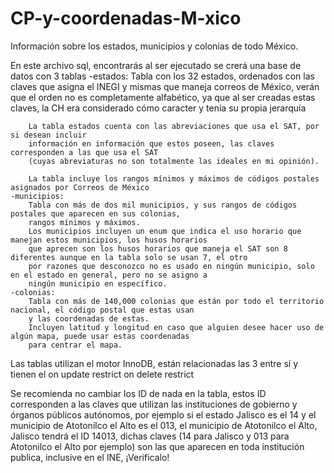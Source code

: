 # CP-y-coordenadas-M-xico
Información sobre los estados, municipios y colonias de todo México.

En este archivo sql, encontrarás al ser ejecutado se crerá una base de datos con 3 tablas
    -estados:
        Tabla con los 32 estados, ordenados con las claves que asigna el INEGI y 
        mismas que maneja correos de México, verán que el orden no es completamente alfabético, 
        ya que al ser creadas estas claves, la CH era considerado cómo caracter y tenía su propia jerarquía
        
        La tabla estados cuenta con las abreviaciones que usa el SAT, por si desean incluir 
        información en información que estos poseen, las claves corresponden a las que usa el SAT
        (cuyas abreviaturas no son totalmente las ideales en mi opinión).
        
        La tabla incluye los rangos mínimos y máximos de códigos postales asignados por Correos de México
    -municipios:
        Tabla con más de dos mil municipios, y sus rangos de códigos postales que aparecen en sus colonias,
        rangos mínimos y máximos.
        Los municipios incluyen un enum que indica el uso horario que manejan estos municipios, los husos horarios
        que aprecen son los husos horarios que maneja el SAT son 8 diferentes aunque en la tabla solo se usan 7, el otro
        por razones que desconozco no es usado en ningún municipio, solo en el estado en general, pero no se asigno a 
        ningún municipio en específico.
    -colonias:
        Tabla con más de 140,000 colonias que están por todo el territorio nacional, el código postal que estas usan
        y las coordenadas de estas.
        Incluyen latitud y longitud en caso que alguien desee hacer uso de algún mapa, puede usar estas coordenadas
        para centrar el mapa.
        
Las tablas utilizan el motor InnoDB, están relacionadas las 3 entre sí y tienen el on update restrict on delete restrict

Se recomienda no cambiar los ID de nada en la tabla, estos ID corresponden a las claves que utilizan las instituciones
de gobierno y órganos públicos autónomos, por ejemplo si el estado Jalisco es el 14 y el municipio de Atotonilco el Alto
es el 013, el municipio de Atotonilco el Alto, Jalisco tendrá el ID 14013, dichas claves 
(14 para Jalisco y 013 para Atotonilco el Alto por ejemplo) son las que aparecen en toda institución publica, inclusive
en el INE, ¡Verificalo!
